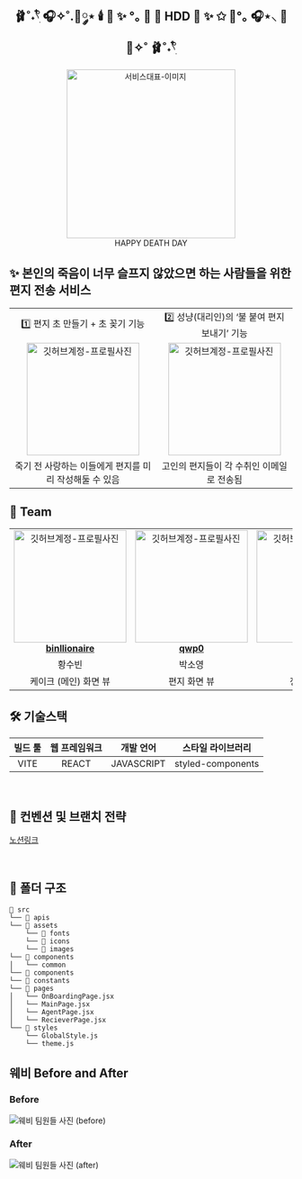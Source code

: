 <div align="center">

<h2> 🩰˚˖𓍢ִ໋ 🎧✧˚.🎀༘⋆ 🕯️ 🎂 ✨ °｡ 💖 🌷  HDD 🎂 ✨ ✩ 🎀°｡ 🎧⋆⸜ 🌷 💖✧˚ 🩰˚˖𓍢ִ໋ </h2>

<img width="300px" src="https://github.com/DO-SOPT-SOPKATHON-Web-1/Client/assets/46593078/d491940a-a141-459f-a681-57d2b9c5108e"  alt="서비스대표-이미지" />
<div>HAPPY DEATH DAY</div>

</div>

<h2> ✨ 본인의 죽음이 너무 슬프지 않았으면 하는 사람들을 위한 편지 전송 서비스  </h2>

<table align="center">
    <tr align="center">
       <td>
            1️⃣ 편지 초 만들기 + 초 꽂기 기능
      </td>
       <td>
            2️⃣ 성냥(대리인)의 ‘불 붙여 편지 보내기’ 기능
      </td>
    </tr>
    <tr align="center">
      <td style="min-width: 100px;">
            <img src="https://github.com/DO-SOPT-SOPKATHON-Web-1/Client/assets/46593078/120d5578-bc14-4a08-99d7-ccd21ff81ec1" width="200" alt="깃허브계정-프로필사진">
      </td>
      <td style="min-width: 100px;">
          <img src="https://github.com/DO-SOPT-SOPKATHON-Web-1/Client/assets/46593078/d16f9dc2-0c8b-4744-97ec-174486b97cf7" width="200" alt="깃허브계정-프로필사진">
      </td>
    </tr>
    <tr align="center">
       <td>
            죽기 전 사랑하는 이들에게 편지를 미리 작성해둘 수 있음 <br/>
      </td>
       <td>
            고인의 편지들이 각 수취인 이메일로 전송됨 <br/>
      </td>
    </tr>
</table>

<h2> 👥 Team </h2>

<table align="center">
    <tr align="center">
      <td style="min-width: 150px;">
            <a href="github.com/binllionaire">
              <img src="https://avatars.githubusercontent.com/u/46593078?v=4" width="200" alt="깃허브계정-프로필사진">
              <br />
              <b>binllionaire</b>
            </a>
        </td>
      <td style="min-width: 150px;">
            <a href="https://github.com/qwp0">
              <img src="https://avatars.githubusercontent.com/u/102568726?v=4" width="200" alt="깃허브계정-프로필사진">
              <br />
              <b>qwp0</b>
            </a>
        </td>
      <td style="min-width: 150px;">
            <a href="https://github.com/aazkgh">
              <img src="https://avatars.githubusercontent.com/u/101045330?v=4" width="200" alt="깃허브계정-프로필사진">
              <br />
              <b>aazkgh</b>
            </a>
        </td>
    </tr>
    <tr align="center">
       <td>
            황수빈 <br/>
      </td>
       <td>
            박소영 <br/>
      </td>
       <td>
            고가형 <br/>
      </td>
    </tr>
  	<tr align="center">
       <td>
            케이크 (메인) 화면 뷰 <br/>
      </td>
       <td>
           편지 화면 뷰  <br/>
      </td>
       <td>
           정보 입력 뷰 <br/>
      </td>
    </tr>
</table>

<h2> 🛠 기술스택 </h2>

| 빌드 툴 | 웹 프레임워크 |  개발 언어  | 스타일 라이브러리 |
| :--------:| :--------: | :----------: | :---------------: |
|   VITE  |     REACT    |  JAVASCRIPT |  styled-components |
<br/>

<h2>  📄 컨벤션 및 브랜치 전략 </h2>

<a href="https://rumbling-niece-12d.notion.site/3ffcd7b4508b439d826411956c69bf0d?pvs=4](https://ajar-tarsier-b8b.notion.site/0dd8f1d9d7ba415c812fd025ecef7096?pvs=4">노션링크</a>

<br/>

<h2> 📁 폴더 구조 </h2>

```
📁 src
└── 📁 apis
└── 📁 assets
    └── 📁 fonts
    └── 📁 icons
    └── 📁 images
└── 📁 components
│   └── common
└── 📁 components
└── 📁 constants
└── 📁 pages
│   └── OnBoardingPage.jsx
│   └── MainPage.jsx
│   └── AgentPage.jsx
│   └── RecieverPage.jsx
└── 📁 styles
    └── GlobalStyle.js
    └── theme.js
```

<h2>웨비 Before and After</h2>
<h3>Before</h3>
<img src="https://github.com/DO-SOPT-SOPKATHON-Web-1/Client/assets/101045330/0d45f658-b8e4-40df-ad67-13b3dee36683" alt="웨비 팀원들 사진 (before)"/>

<h3>After</h3>
<img src="https://github.com/DO-SOPT-SOPKATHON-Web-1/Client/assets/101045330/b67f7e17-7df6-455a-b6e7-eb74f679e8b9" alt="웨비 팀원들 사진 (after)"/>

